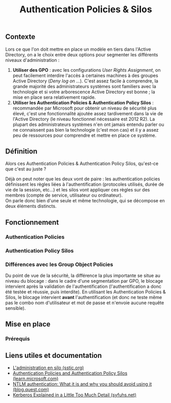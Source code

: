 ﻿---
title: "Authentication Policies & Silos"
description: "Est-ce que sa complexité vaut vraiment le coup ?"
tags: activedirectory
listed: true
---

## Contexte

Lors ce que l'on doit mettre en place un modèle en tiers dans l'Active Directory, on a le choix entre deux options pour segmenter les différents niveaux d'administration :

1. **Utiliser des GPO** : avec les configurations *User Rights Assignment*, on peut facilement interdire l'accès à certaines machines à des groupes Active Directory (*Deny log on ...*). C'est assez facile à comprendre, la grande majorité des administrateurs systèmes sont familiers avec la technologie et si votre arborescence Active Directory est bonne ; la mise en place sera relativement rapide.
2. **Utiliser les Authentication Policies & Authentication Policy Silos** : recommandée par Microsoft pour obtenir un niveau de sécurité plus élevé, c'est une fonctionnalité ajoutée assez tardivement dans la vie de l'Active Directory (le niveau fonctionnel nécessaire est 2012 R2). La plupart des administrateurs systèmes n'en ont jamais entendu parler ou ne connaissent pas bien la technologie (c'est mon cas) et il y a assez peu de ressources pour comprendre et mettre en place ce système.

## Définition

Alors ces Authentication Policies & Authentication Policy Silos, qu'est-ce que c'est au juste ?

Déjà on peut noter que les deux vont de paire : les authentication policies définissent les règles liées à l'authentification (protocoles utilisés, durée de vie de la session, etc...) et les silos vont appliquer ces règles sur des membres (compte de service, utilisateur ou ordinateur).\
On parle donc bien d'une seule et même technologie, qui se décompose en deux éléments distincts.

## Fonctionnement

### Authentication Policies

### Authentication Policy Silos

### Différences avec les Group Object Policies

Du point de vue de la sécurité, la différence la plus importante se situe au niveau du blocage : dans le cadre d'une segmentation par GPO, le blocage intervient après la validation de l'authentification (l'authentification a donc été testée et réussie, puis interdite). En utilisant les Authentication Policies & Silos, le blocage intervient **avant** l'authentification (et donc ne teste même pas le combo nom d'utilisateur et mot de passe et n'envoie aucune requête sensible).

## Mise en place

### Prérequis

## Liens utiles et documentation

- [L'administration en silo (sstic.org)](https://www.sstic.org/media/SSTIC2017/SSTIC-actes/administration_en_silo/SSTIC2017-Article-administration_en_silo-bordes.pdf)
- [Authentication Policies and Authentication Policy Silos (learn.microsoft.com)](https://learn.microsoft.com/en-us/windows-server/security/credentials-protection-and-management/authentication-policies-and-authentication-policy-silos)
- [NTLM authentication: What it is and why you should avoid using it (blog.quest.com)](https://blog.quest.com/ntlm-authentication-what-it-is-and-why-you-should-avoid-using-it/)
- [Kerberos Explained in a Little Too Much Detail (syfuhs.net)](https://syfuhs.net/a-bit-about-kerberos)
